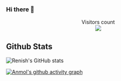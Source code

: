 ### Hi there 👋

<!--
**renishsurani/renishsurani** is a ✨ _special_ ✨ repository because its `README.md` (this file) appears on your GitHub profile.

Here are some ideas to get you started:

- 🔭 I’m currently working on ...
- 🌱 I’m currently learning ...
- 👯 I’m looking to collaborate on ...
- 🤔 I’m looking for help with ...
- 💬 Ask me about ...
- 📫 How to reach me: ...
- 😄 Pronouns: ...
- ⚡ Fun fact: ...
-->

<p align="center"> 
  Visitors count<br>
  <img src="https://profile-counter.glitch.me/renishsurani/count.svg" />
</p>

## Github Stats
![Renish's GitHub stats](https://github-readme-stats.vercel.app/api?username=renishsurani&show_icons=true&theme=radical)

</p>
<p align = "center">
  
[![Anmol's github activity graph](https://github-readme-activity-graph.vercel.app/graph?username=renishsurani&bg_color=000000&color=fa7900&line=fb8c1d&point=fb3b02&area=true&hide_border=true)](https://github.com/renishsurani)
  
</p>
